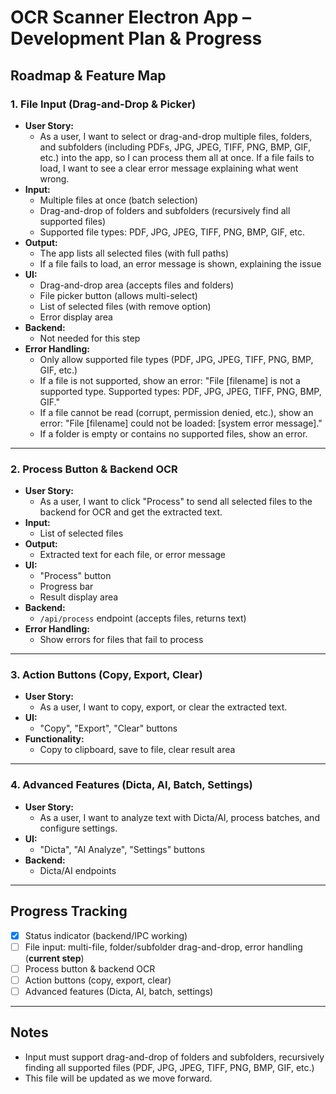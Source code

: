 # OCR Scanner Electron App – Development Plan & Progress

## Roadmap & Feature Map

### 1. File Input (Drag-and-Drop & Picker)
- **User Story:**
  - As a user, I want to select or drag-and-drop multiple files, folders, and subfolders (including PDFs, JPG, JPEG, TIFF, PNG, BMP, GIF, etc.) into the app, so I can process them all at once. If a file fails to load, I want to see a clear error message explaining what went wrong.
- **Input:**
  - Multiple files at once (batch selection)
  - Drag-and-drop of folders and subfolders (recursively find all supported files)
  - Supported file types: PDF, JPG, JPEG, TIFF, PNG, BMP, GIF, etc.
- **Output:**
  - The app lists all selected files (with full paths)
  - If a file fails to load, an error message is shown, explaining the issue
- **UI:**
  - Drag-and-drop area (accepts files and folders)
  - File picker button (allows multi-select)
  - List of selected files (with remove option)
  - Error display area
- **Backend:**
  - Not needed for this step
- **Error Handling:**
  - Only allow supported file types (PDF, JPG, JPEG, TIFF, PNG, BMP, GIF, etc.)
  - If a file is not supported, show an error:  "File [filename] is not a supported type. Supported types: PDF, JPG, JPEG, TIFF, PNG, BMP, GIF."
  - If a file cannot be read (corrupt, permission denied, etc.), show an error:  "File [filename] could not be loaded: [system error message]."
  - If a folder is empty or contains no supported files, show an error.

---

### 2. Process Button & Backend OCR
- **User Story:**
  - As a user, I want to click "Process" to send all selected files to the backend for OCR and get the extracted text.
- **Input:**
  - List of selected files
- **Output:**
  - Extracted text for each file, or error message
- **UI:**
  - "Process" button
  - Progress bar
  - Result display area
- **Backend:**
  - `/api/process` endpoint (accepts files, returns text)
- **Error Handling:**
  - Show errors for files that fail to process

---

### 3. Action Buttons (Copy, Export, Clear)
- **User Story:**
  - As a user, I want to copy, export, or clear the extracted text.
- **UI:**
  - "Copy", "Export", "Clear" buttons
- **Functionality:**
  - Copy to clipboard, save to file, clear result area

---

### 4. Advanced Features (Dicta, AI, Batch, Settings)
- **User Story:**
  - As a user, I want to analyze text with Dicta/AI, process batches, and configure settings.
- **UI:**
  - "Dicta", "AI Analyze", "Settings" buttons
- **Backend:**
  - Dicta/AI endpoints

---

## Progress Tracking

- [x] Status indicator (backend/IPC working)
- [ ] File input: multi-file, folder/subfolder drag-and-drop, error handling (**current step**)
- [ ] Process button & backend OCR
- [ ] Action buttons (copy, export, clear)
- [ ] Advanced features (Dicta, AI, batch, settings)

---

## Notes
- Input must support drag-and-drop of folders and subfolders, recursively finding all supported files (PDF, JPG, JPEG, TIFF, PNG, BMP, GIF, etc.)
- This file will be updated as we move forward. 